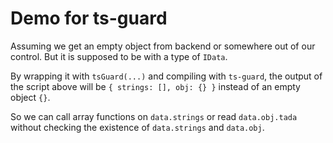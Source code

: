 # Demo for ts-guard

Assuming we get an empty object from backend or somewhere out of our control.
But it is supposed to be with a type of `IData`.

By wrapping it with `tsGuard(...)` and compiling with `ts-guard`, the output of
the script above will be `{ strings: [], obj: {} }` instead of an empty object
`{}`.

So we can call array functions on `data.strings` or read `data.obj.tada` without
checking the existence of `data.strings` and `data.obj`.